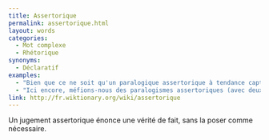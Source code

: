 ```yaml
---
title: Assertorique
permalink: assertorique.html
layout: words
categories:
  - Mot complexe
  - Rhétorique
synonyms:
  - Déclaratif
examples:
  - "Bien que ce ne soit qu'un paralogique assertorique à tendance captieuse."
  - "Ici encore, méfions-nous des paralogismes assertoriques (avec deux s)."
link: http://fr.wiktionary.org/wiki/assertorique
---
```


Un jugement assertorique énonce une vérité de fait, sans la poser comme nécessaire.

